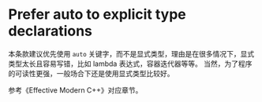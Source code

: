 # Prefer auto to explicit type declarations

本条款建议优先使用 ``auto`` 关键字，而不是显式类型，理由是在很多情况下，显式类型太长且容易写错，比如 lambda 表达式，容器迭代器等等。
当然，为了程序的可读性更强，一般场合下还是使用显式类型比较好。

参考《Effective Modern C++》对应章节。
